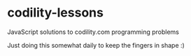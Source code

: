 # codility-lessons
JavaScript solutions to codility.com programming problems

Just doing this somewhat daily to keep the fingers in shape :)
